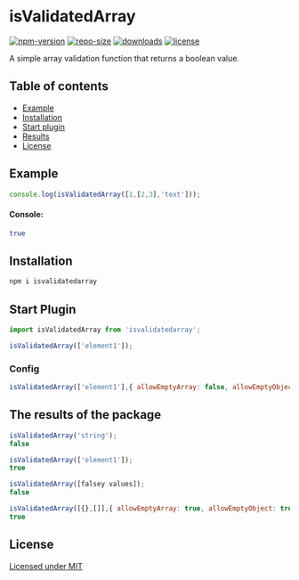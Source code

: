 # isValidatedArray
[![npm-version](https://img.shields.io/npm/v/isvalidatedarray)](https://www.npmjs.com/package/isvalidatedarray)
[![repo-size](https://img.shields.io/github/repo-size/AntonPluginsCreator/isvalidatedarray)](https://github.com/AntonPluginsCreator/isvalidatedarray)
[![downloads](https://img.shields.io/npm/dw/isvalidatedarray)](https://www.npmjs.com/package/isvalidatedarray)
[![license](https://img.shields.io/npm/l/isvalidatedarray)](https://github.com/AntonPluginsCreator/isvalidatedarray/blob/main/LICENSE)

A simple array validation function that returns a boolean value.

## Table of contents
- [Example](#example)
- [Installation](#installation)
- [Start plugin](#start-plugin)
- [Results](#results)
- [License](#license)

<div id='example'></div>

## Example

```javascript
console.log(isValidatedArray([1,[2,3],'text']));
```

#### Console:

```bash
true
```

<div id='installation'></div>

## Installation

```bash
npm i isvalidatedarray
```

## Start Plugin

```javascript
import isValidatedArray from 'isvalidatedarray';

isValidatedArray(['element1']);
```
### Config

```javascript
isValidatedArray(['element1'],{ allowEmptyArray: false, allowEmptyObject: false });
```

<div id='results'></div>

## The results of the package

```javascript
isValidatedArray('string');
false
```
```javascript
isValidatedArray(['element1']);
true
```
```javascript
isValidatedArray([falsey values]);
false
```
```javascript
isValidatedArray([{},[]],{ allowEmptyArray: true, allowEmptyObject: true });
true
```

<div id='license'></div>

## License
[Licensed under MIT](https://github.com/AntonPluginsCreator/isvalidatedarray/blob/main/LICENSE)
